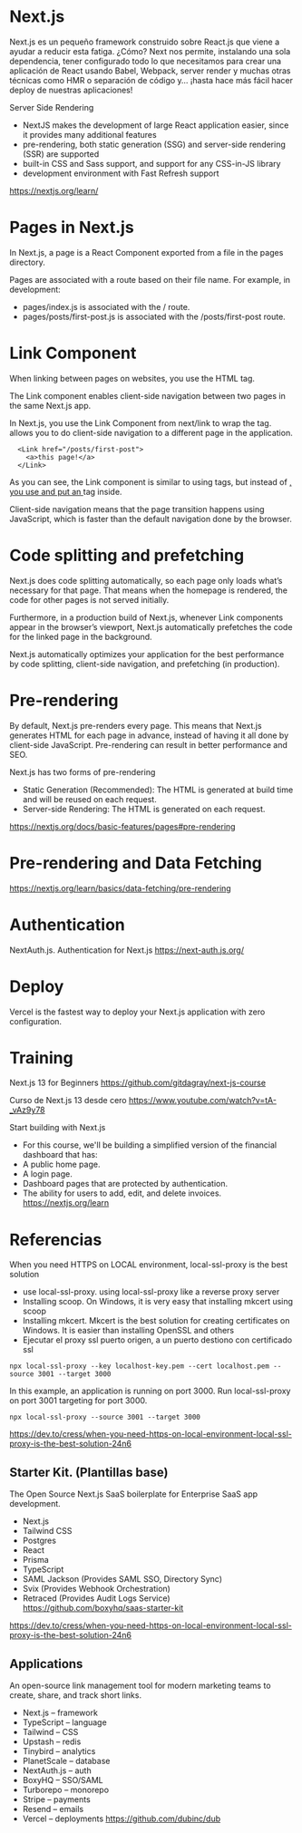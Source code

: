 
# Next.js

Next.js es un pequeño framework construido sobre React.js que viene a ayudar a reducir esta fatiga. ¿Cómo? Next nos permite, instalando una sola dependencia, tener configurado todo lo que necesitamos para crear una aplicación de React usando Babel, Webpack, server render y muchas otras técnicas como HMR o separación de código y… ¡hasta hace más fácil hacer deploy de nuestras aplicaciones!

Server Side Rendering

- NextJS makes the development of large React application easier, since it provides many additional features
- pre-rendering, both static generation (SSG) and server-side rendering (SSR) are supported
- built-in CSS and Sass support, and support for any CSS-in-JS library
- development environment with Fast Refresh support

https://nextjs.org/learn/

# Pages in Next.js

In Next.js, a page is a React Component exported from a file in the pages directory.

Pages are associated with a route based on their file name. For example, in development:

- pages/index.js is associated with the / route.
- pages/posts/first-post.js is associated with the /posts/first-post route.
	

# Link Component

When linking between pages on websites, you use the <a> HTML tag.

The Link component enables client-side navigation between two pages in the same Next.js app.




In Next.js, you use the Link Component from next/link to wrap the <a> tag. <Link> allows you to do client-side navigation to a different page in the application.

```
  <Link href="/posts/first-post">
    <a>this page!</a>
  </Link>
```

As you can see, the Link component is similar to using <a> tags, but instead of <a href="…">, you use <Link href="…"> and put an <a> tag inside.

Client-side navigation means that the page transition happens using JavaScript, which is faster than the default navigation done by the browser.

# Code splitting and prefetching

Next.js does code splitting automatically, so each page only loads what’s necessary for that page. That means when the homepage is rendered, the code for other pages is not served initially.

Furthermore, in a production build of Next.js, whenever Link components appear in the browser’s viewport, Next.js automatically prefetches the code for the linked page in the background.

Next.js automatically optimizes your application for the best performance by code splitting, client-side navigation, and prefetching (in production).

# Pre-rendering

By default, Next.js pre-renders every page. This means that Next.js generates HTML for each page in advance, instead of having it all done by client-side JavaScript. Pre-rendering can result in better performance and SEO.

Next.js has two forms of pre-rendering
- Static Generation (Recommended): The HTML is generated at build time and will be reused on each request.
- Server-side Rendering: The HTML is generated on each request.


https://nextjs.org/docs/basic-features/pages#pre-rendering

# Pre-rendering and Data Fetching

https://nextjs.org/learn/basics/data-fetching/pre-rendering

# Authentication

NextAuth.js. Authentication for Next.js
https://next-auth.js.org/

# Deploy

Vercel is the fastest way to deploy your Next.js application with zero configuration.




# Training

Next.js 13 for Beginners
https://github.com/gitdagray/next-js-course

Curso de Next.js 13 desde cero
https://www.youtube.com/watch?v=tA-_vAz9y78


Start building with Next.js
- For this course, we'll be building a simplified version of the financial dashboard that has:
- A public home page.
- A login page.
- Dashboard pages that are protected by authentication.
- The ability for users to add, edit, and delete invoices.
https://nextjs.org/learn


# Referencias

When you need HTTPS on LOCAL environment, local-ssl-proxy is the best solution
- use local-ssl-proxy. using local-ssl-proxy like a reverse proxy server
- Installing scoop. On Windows, it is very easy that installing mkcert using scoop
- Installing mkcert. Mkcert is the best solution for creating certificates on Windows. It is easier than installing OpenSSL and others
- Ejecutar el proxy ssl puerto origen, a un puerto destiono con certificado ssl
```
npx local-ssl-proxy --key localhost-key.pem --cert localhost.pem --source 3001 --target 3000
```

In this example, an application is running on port 3000. Run local-ssl-proxy on port 3001 targeting for port 3000.


```
npx local-ssl-proxy --source 3001 --target 3000
```

https://dev.to/cress/when-you-need-https-on-local-environment-local-ssl-proxy-is-the-best-solution-24n6


## Starter Kit. (Plantillas base)

The Open Source Next.js SaaS boilerplate for Enterprise SaaS app development.

- Next.js
- Tailwind CSS
- Postgres
- React
- Prisma
- TypeScript
- SAML Jackson (Provides SAML SSO, Directory Sync)
- Svix (Provides Webhook Orchestration)
- Retraced (Provides Audit Logs Service)
https://github.com/boxyhq/saas-starter-kit

https://dev.to/cress/when-you-need-https-on-local-environment-local-ssl-proxy-is-the-best-solution-24n6

## Applications


An open-source link management tool for modern marketing teams to create, share, and track short links.

- Next.js – framework
- TypeScript – language
- Tailwind – CSS
- Upstash – redis
- Tinybird – analytics
- PlanetScale – database
- NextAuth.js – auth
- BoxyHQ – SSO/SAML
- Turborepo – monorepo
- Stripe – payments
- Resend – emails
- Vercel – deployments
https://github.com/dubinc/dub